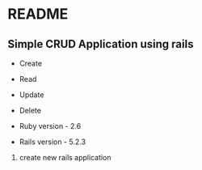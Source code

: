 # README
## Simple CRUD Application using rails 

* Create
* Read
* Update
* Delete

* Ruby version - 2.6
* Rails version - 5.2.3

1. create new rails application 
